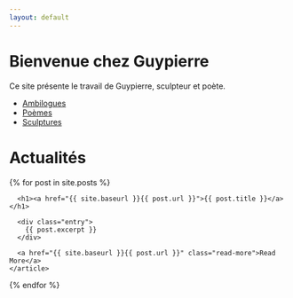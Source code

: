 ```yaml
---
layout: default
---
```


# Bienvenue chez Guypierre

Ce site présente le travail de Guypierre, sculpteur et poète.

* [Ambilogues](/ambilogues)
* [Poèmes](/poemes)
* [Sculptures](/sculptures)

# Actualités

<div class="posts">
  {% for post in site.posts %}
    <article class="post">

      <h1><a href="{{ site.baseurl }}{{ post.url }}">{{ post.title }}</a></h1>

      <div class="entry">
        {{ post.excerpt }}
      </div>

      <a href="{{ site.baseurl }}{{ post.url }}" class="read-more">Read More</a>
    </article>
  {% endfor %}
</div>
